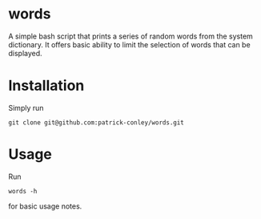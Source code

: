 words
=====

A simple bash script that prints a series of random words from the system
dictionary. It offers basic ability to limit the selection of words that can be
displayed.

Installation
============

Simply run

    git clone git@github.com:patrick-conley/words.git

Usage
=====

Run

    words -h

for basic usage notes.
